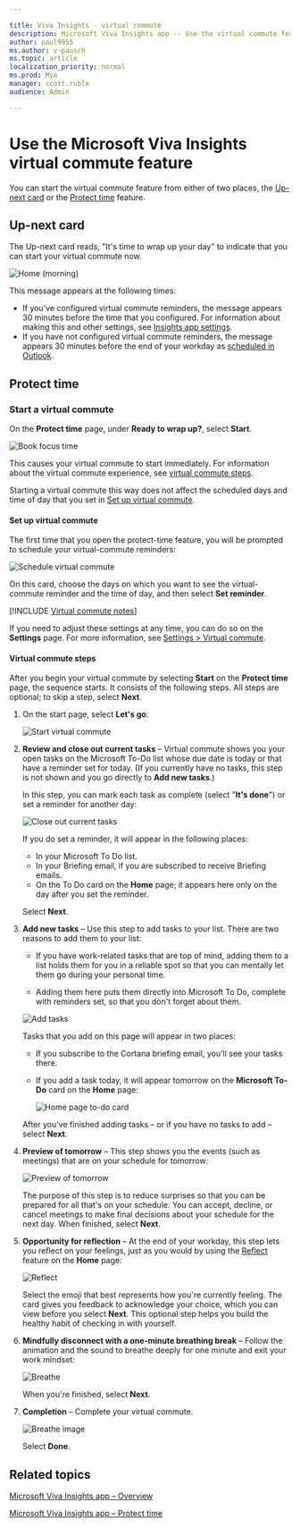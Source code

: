```yaml
---

title: Viva Insights - virtual commute 
description: Microsoft Viva Insights app -- Use the virtual commute feature
author: paul9955
ms.author: v-pausch
ms.topic: article
localization_priority: normal 
ms.prod: Mya
manager: scott.ruble
audience: Admin

---
```


# Use the Microsoft Viva Insights virtual commute feature

You can start the virtual commute feature from either of two places, the [Up-next card](#up-next-card) or the [Protect time](#protect-time) feature.

## Up-next card

The Up-next card reads, "It's time to wrap up your day" to indicate that you can start your virtual commute now. 

![Home (morning)](images/virtual-commute.png)

This message appears at the following times:

* If you've configured virtual commute reminders, the message appears 30 minutes before the time that you configured. For information about making this and other settings, see [Insights app settings](viva-teams-app-settings.md).
* If you have not configured virtual commute reminders, the message appears 30 minutes before the end of your workday as [scheduled in Outlook](https://outlook.office.com/calendar/options/calendar/view/appearance).

## Protect time

### Start a virtual commute

On the **Protect time** page, under **Ready to wrap up?**, select **Start**.

![Book focus time](Images/start-virt-commute.png)  

This causes your virtual commute to start immediately. For information about the virtual commute experience, see [virtual commute steps](#virtual-commute-steps).

Starting a virtual commute this way does not affect the scheduled days and time of day that you set in [Set up virtual commute](#set-up-virtual-commute).

#### Set up virtual commute

The first time that you open the protect-time feature, you will be prompted to schedule your virtual-commute reminders:

![Schedule virtual commute](Images/sched-virtual-commute-50.png)  

On this card, choose the days on which you want to see the virtual-commute reminder and the time of day, and then select **Set reminder**.

[!INCLUDE [Virtual commute notes](includes/virtual-commute-details.md)]

If you need to adjust these settings at any time, you can do so on the **Settings** page. For more information, see [Settings > Virtual commute](viva-teams-app-settings.md).

#### Virtual commute steps

After you begin your virtual commute by selecting **Start** on the **Protect time** page, the sequence starts. It consists of the following steps. All steps are optional; to skip a step, select **Next**.

1. On the start page, select **Let's go**:

   ![Start virtual commute](Images/01-start-vc.png)  

2. **Review and close out current tasks** &ndash; Virtual commute shows you your open tasks on the Microsoft To-Do list whose due date is today or that have a reminder set for today. (If you currently have no tasks, this step is not shown and you go directly to **Add new tasks**.)

   In this step, you can mark each task as complete (select "**It's done**") or set a reminder for another day:

     ![Close out current tasks](Images/02-close-out-current-tasks-55.png)

   If you do set a reminder, it will appear in the following places:
    * In your Microsoft To Do list.
    * In your Briefing email, if you are subscribed to receive Briefing emails.
    * On the To Do card on the **Home** page; it appears here only on the day after you set the reminder.

   Select **Next**.

3. **Add new tasks** &ndash; Use this step to add tasks to your list. There are two reasons to add them to your list:

   * If you have work-related tasks that are top of mind, adding them to a list holds them for you in a reliable spot so that you can mentally let them go during your personal time.

   * Adding them here puts them directly into Microsoft To Do, complete with reminders set, so that you don't forget about them.

   ![Add tasks](Images/03-add-new-tasks-55.png)

   Tasks that you add on this page will appear in two places:

   * If you subscribe to the Cortana briefing email, you'll see your tasks there.

   * If you add a task today, it will appear tomorrow on the **Microsoft To-Do** card on the **Home** page:

     ![Home page to-do card](Images/home-to-do.png)  

   After you've finished adding tasks &ndash; or if you have no tasks to add &ndash; select **Next**.

4. **Preview of tomorrow** &ndash; This step shows you the events (such as meetings) that are on your schedule for tomorrow:

   ![Preview of tomorrow](Images/04-preview-of-tomorrow-55.png)

   The purpose of this step is to reduce surprises so that you can be prepared for all that's on your schedule. You can accept, decline, or cancel meetings to make final decisions about your schedule for the next day. When finished, select **Next**.

5. **Opportunity for reflection** &ndash; At the end of your workday, this step lets you reflect on your feelings, just as you would by using the [Reflect](viva-insights-reflect.md) feature on the **Home** page:

   ![Reflect](Images/05-reflection-55.png)

   Select the emoji that best represents how you're currently feeling. The card gives you feedback to acknowledge your choice, which you can view before you select **Next**. This optional step helps you build the healthy habit of checking in with yourself.

6. **Mindfully disconnect with a one-minute breathing break** &ndash; Follow the animation and the sound to breathe deeply for one minute and exit your work mindset:
 
   ![Breathe](Images/06-breathe-mindfully-55.png)

   When you're finished, select **Next**.

7. **Completion** &ndash; Complete your virtual commute.

   ![Breathe image](Images/07-completion-55.png)

   Select **Done**.

<!-- NOTE FOR WAVE 3: HEADSPACE, A 3RD-PARTY MEDITATION APP, WILL APPEAR HERE WHEN IT'S AVAILABLE. WE'LL NEED TO ENABLE SOUND FOR IT FIRST. THIS FEATURE BELONGS TO PETER B. [30:00] -->

## Related topics

[Microsoft Viva Insights app &ndash; Overview](viva-teams-app.md)

[Microsoft Viva Insights app &ndash; Protect time](viva-insights-protect-time.md)
